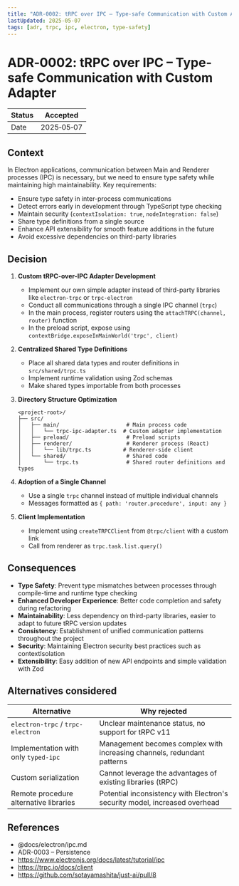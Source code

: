 ```yaml
---
title: "ADR‑0002: tRPC over IPC – Type-safe Communication with Custom Adapter"
lastUpdated: 2025-05-07
tags: [adr, trpc, ipc, electron, type-safety]
---
```


# ADR‑0002: tRPC over IPC – Type-safe Communication with Custom Adapter

| Status | Accepted   |
| ------ | ---------- |
| Date   | 2025‑05‑07 |

## Context

In Electron applications, communication between Main and Renderer processes (IPC) is necessary, but we need to ensure type safety while maintaining high maintainability. Key requirements:

- Ensure type safety in inter-process communications
- Detect errors early in development through TypeScript type checking
- Maintain security (`contextIsolation: true`, `nodeIntegration: false`)
- Share type definitions from a single source
- Enhance API extensibility for smooth feature additions in the future
- Avoid excessive dependencies on third-party libraries

## Decision

1. **Custom tRPC-over-IPC Adapter Development**

   - Implement our own simple adapter instead of third-party libraries like `electron-trpc` or `trpc-electron`
   - Conduct all communications through a single IPC channel (`trpc`)
   - In the main process, register routers using the `attachTRPC(channel, router)` function
   - In the preload script, expose using `contextBridge.exposeInMainWorld('trpc', client)`

2. **Centralized Shared Type Definitions**

   - Place all shared data types and router definitions in `src/shared/trpc.ts`
   - Implement runtime validation using Zod schemas
   - Make shared types importable from both processes

3. **Directory Structure Optimization**

   ```
   <project-root>/
   ├── src/
   │   ├── main/                     # Main process code
   │   │   └── trpc-ipc-adapter.ts  # Custom adapter implementation
   │   ├── preload/                  # Preload scripts
   │   ├── renderer/                 # Renderer process (React)
   │   │   └── lib/trpc.ts          # Renderer-side client
   │   └── shared/                   # Shared code
   │       └── trpc.ts               # Shared router definitions and types
   ```

4. **Adoption of a Single Channel**

   - Use a single `trpc` channel instead of multiple individual channels
   - Messages formatted as `{ path: 'router.procedure', input: any }`

5. **Client Implementation**

   - Implement using `createTRPCClient` from `@trpc/client` with a custom link
   - Call from renderer as `trpc.task.list.query()`

## Consequences

- **Type Safety**: Prevent type mismatches between processes through compile-time and runtime type checking
- **Enhanced Developer Experience**: Better code completion and safety during refactoring
- **Maintainability**: Less dependency on third-party libraries, easier to adapt to future tRPC version updates
- **Consistency**: Establishment of unified communication patterns throughout the project
- **Security**: Maintaining Electron security best practices such as contextIsolation
- **Extensibility**: Easy addition of new API endpoints and simple validation with Zod

## Alternatives considered

| Alternative                            | Why rejected                                                               |
| -------------------------------------- | -------------------------------------------------------------------------- |
| `electron-trpc` / `trpc-electron`      | Unclear maintenance status, no support for tRPC v11                        |
| Implementation with only `typed-ipc`   | Management becomes complex with increasing channels, redundant patterns    |
| Custom serialization                   | Cannot leverage the advantages of existing libraries (tRPC)                |
| Remote procedure alternative libraries | Potential inconsistency with Electron's security model, increased overhead |

## References

- @docs/electron/ipc.md
- ADR-0003 – Persistence
- https://www.electronjs.org/docs/latest/tutorial/ipc
- https://trpc.io/docs/client
- https://github.com/sotayamashita/just-ai/pull/8
